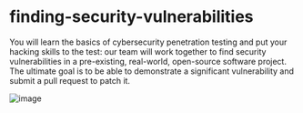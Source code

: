 # finding-security-vulnerabilities
You will learn the basics of cybersecurity penetration testing and put your hacking skills to the test: our team will work together to find security vulnerabilities in a pre-existing, real-world, open-source software project. The ultimate goal is to be able to demonstrate a significant vulnerability and submit a pull request to patch it.

![image](https://user-images.githubusercontent.com/72369124/191145331-e602a3f8-4e4d-44b9-b724-d3519c47b3c2.png)

